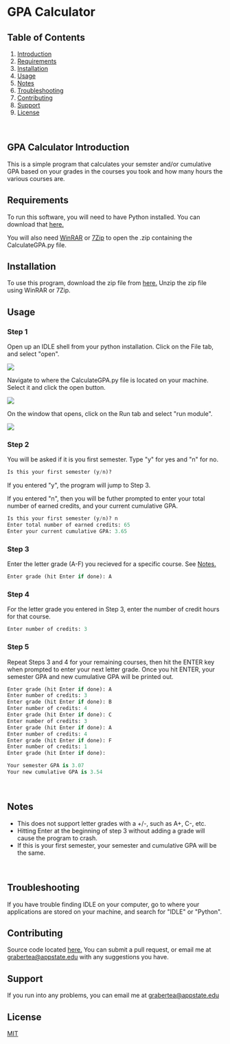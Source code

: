 ﻿# GPA Calculator

## Table of Contents
1. [Introduction](#intro)
2. [Requirements](#requirements)
3. [Installation](#install)  
4. [Usage](#usage)
5. [Notes](#notes)
6. [Troubleshooting](#trouble)
7. [Contributing](#con)
8. [Support](#support)
9. [License](#license)  
<br>

## GPA Calculator Introduction <a name="intro"></a>  
This is a simple program that calculates your semster and/or cumulative GPA based
on your grades in the courses you took and how many hours the  various courses are.
<br>  

## Requirements <a name="requirements"></a>  
To run this software, you will need to have Python installed.
You can download that [here.](https://www.python.org/downloads/)

You will also need [WinRAR](https://www.rarlab.com/download.htm) or [7Zip](https://www.7-zip.org/) to open the .zip containing the CalculateGPA.py file.
<br>  

## Installation <a name="install"></a>  
To use this program, download the zip file from [here.](https://github.com/Grabertea/CalculateGPA/archive/master.zip)
Unzip the zip file using WinRAR or 7Zip.
<br>  

## Usage <a name="usage"></a>  

### Step 1

Open up an IDLE shell from your python installation. Click on the File tab, and select "open".

<img src="https://i.imgur.com/bSr1qgm.png">

Navigate to where the CalculateGPA.py file is located on your machine. Select it and click the open button.

<img src="https://i.imgur.com/IBvwzCo.png">

On the window that opens, click on the Run tab and select "run module".

<img src="https://i.imgur.com/ycvng63.png">

### Step 2

You will be asked if it is you first semester. Type "y" for yes and "n" for no.
```python
Is this your first semester (y/n)? 
```

If you entered "y", the program will jump to Step 3.

If you entered "n", then you will be futher prompted to enter your total number of earned credits, and your current cumulative GPA.

```python
Is this your first semester (y/n)? n
Enter total number of earned credits: 65
Enter your current cumulative GPA: 3.65
```

### Step 3

Enter the letter grade (A-F) you recieved for a specific course. See [Notes.](#notes)
```python
Enter grade (hit Enter if done): A
```

### Step 4

For the letter grade you entered in Step 3, enter the number of credit hours for that course.
```python
Enter number of credits: 3
```

### Step 5

Repeat Steps 3 and 4 for your remaining courses, then hit the ENTER key when prompted to enter your next letter grade.
Once you hit ENTER, your semester GPA and new cumulative GPA will be printed out.
```python
Enter grade (hit Enter if done): A
Enter number of credits: 3
Enter grade (hit Enter if done): B
Enter number of credits: 4
Enter grade (hit Enter if done): C
Enter number of credits: 3
Enter grade (hit Enter if done): A
Enter number of credits: 4
Enter grade (hit Enter if done): F
Enter number of credits: 1
Enter grade (hit Enter if done): 

Your semester GPA is 3.07
Your new cumulative GPA is 3.54
```
<br> 

## Notes <a name="notes"></a>  
* This does not support letter grades with a +/-, such as A+, C-, etc. 
* Hitting Enter at the beginning of step 3 without adding a grade will cause the program to crash.
* If this is your first semester, your semester and cumulative GPA will be the same.
<br>  

## Troubleshooting <a name="trouble"></a>  
If you have trouble finding IDLE on your computer, go to where your applications are stored on your machine, and search for "IDLE" or "Python".
<br>  

## Contributing <a name="con"></a>  
Source code located [here.](https://github.com/Grabertea/CalculateGPA)
You can submit a pull request, or email me at 
grabertea@appstate.edu with any suggestions you have.
<br>  

## Support <a name="support"></a>  
If you run into any problems, you 
can email me at grabertea@appstate.edu
<br>

## License <a name="license"></a>  
[MIT](https://choosealicense.com/licenses/mit/)